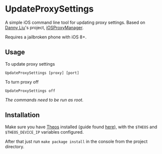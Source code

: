 # UpdateProxySettings

A simple iOS command line tool for updating proxy settings. Based on [Danny Liu](https://github.com/DYun)'s project, [iOSProxyManager](https://github.com/DYun/iOSProxyManager). 

Requires a jailbroken phone with iOS 8+.

## Usage

To update proxy settings

```
UpdateProxySettings [proxy] [port]
```

To turn proxy off

```
UpdateProxySettings off
```

*The commands need to be run as root.*

## Installation
Make sure you have [Theos](https://github.com/theos/theos) installed (guide found [here](http://iphonedevwiki.net/index.php/Theos/Setup)), with the `$THEOS` and `$THEOS_DEVICE_IP` variables configured. 

After that just run `make package install` in the console from the project directory.
